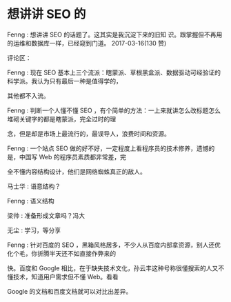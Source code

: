 # 想讲讲 SEO 的

Fenng : 想讲讲 SEO 的话题了。这其实是我沉淀下来的旧知 识。跟掌握但不再用的运维和数据库一样，已经窥到门道。 2017-03-16(130 赞)

评论区：

Fenng : 现在 SEO 基本上三个流派：瞎蒙派、草根黑盒派、数据驱动可经验证的科学派。我认为只有最后一种是值得学的，

其他都不入流。

Fenng : 判断一个人懂不懂 SEO ，有个简单的方法：一上来就讲怎么改标题怎么堆砌关键字的都是瞎蒙派，完全过时的理

念，但是却是市场上最流行的，最误导人，浪费时间和资源。

Fenng : 一个站点 SEO 做的好不好，一定程度上看程序员的技术修养，遗憾的是，中国写 Web 的程序员素质都非常差，完

全不懂内容结构设计，他们是网络蜘蛛真正的敌人。

马士华 : 语意结构？

Fenng : 语义结构

梁帅 : 准备形成文章吗？冯大

无尘 : 学习，等分享

Fenng : 针对百度的 SEO ，黑箱风格居多，不少人从百度内部拿资源，别人还优化个毛，你折腾半天还不如直接作弊来的

快。百度和 Google 相比，在于缺失技术文化，孙云丰这种号称很懂搜索的人又不懂技术，知道用户需求但不懂 Web。看看

Google 的文档和百度文档就可以对比出差异。
